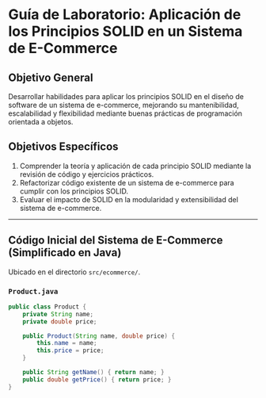 # Guía de Laboratorio: Aplicación de los Principios SOLID en un Sistema de E-Commerce

## Objetivo General
Desarrollar habilidades para aplicar los principios SOLID en el diseño de software de un sistema de e-commerce, mejorando su mantenibilidad, escalabilidad y flexibilidad mediante buenas prácticas de programación orientada a objetos.

## Objetivos Específicos
1. Comprender la teoría y aplicación de cada principio SOLID mediante la revisión de código y ejercicios prácticos.
2. Refactorizar código existente de un sistema de e-commerce para cumplir con los principios SOLID.
3. Evaluar el impacto de SOLID en la modularidad y extensibilidad del sistema de e-commerce.

---

## Código Inicial del Sistema de E-Commerce (Simplificado en Java)

Ubicado en el directorio `src/ecommerce/`.

### `Product.java`
```java
public class Product {
    private String name;
    private double price;

    public Product(String name, double price) {
        this.name = name;
        this.price = price;
    }

    public String getName() { return name; }
    public double getPrice() { return price; }
}


